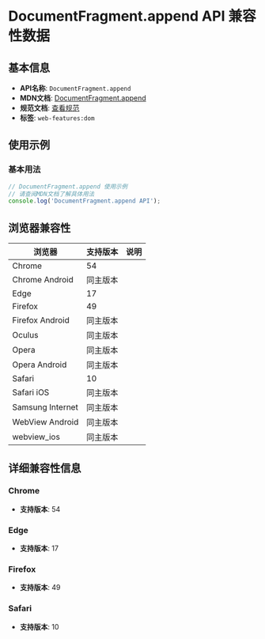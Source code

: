 # DocumentFragment.append API 兼容性数据

## 基本信息

- **API名称**: `DocumentFragment.append`
- **MDN文档**: [DocumentFragment.append](https://developer.mozilla.org/docs/Web/API/DocumentFragment/append)
- **规范文档**: [查看规范](https://dom.spec.whatwg.org/#ref-for-dom-parentnode-append①)
- **标签**: `web-features:dom`

## 使用示例

### 基本用法

```javascript
// DocumentFragment.append 使用示例
// 请查阅MDN文档了解具体用法
console.log('DocumentFragment.append API');
```

## 浏览器兼容性

| 浏览器 | 支持版本 | 说明 |
|--------|----------|------|
| Chrome | 54 |  |
| Chrome Android | 同主版本 |  |
| Edge | 17 |  |
| Firefox | 49 |  |
| Firefox Android | 同主版本 |  |
| Oculus | 同主版本 |  |
| Opera | 同主版本 |  |
| Opera Android | 同主版本 |  |
| Safari | 10 |  |
| Safari iOS | 同主版本 |  |
| Samsung Internet | 同主版本 |  |
| WebView Android | 同主版本 |  |
| webview_ios | 同主版本 |  |

## 详细兼容性信息

### Chrome

- **支持版本**: 54

### Edge

- **支持版本**: 17

### Firefox

- **支持版本**: 49

### Safari

- **支持版本**: 10

